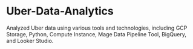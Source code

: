 # Uber-Data-Analytics
Analyzed Uber data using various tools and technologies, including GCP Storage, Python, Compute Instance, Mage Data Pipeline Tool, BigQuery, and Looker Studio. 
